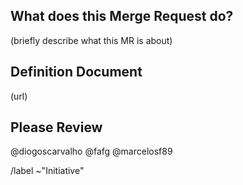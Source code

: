## What does this Merge Request do?

(briefly describe what this MR is about)

## Definition Document

(url)

## Please Review

@diogoscarvalho
@fafg
@marcelosf89


/label ~"Initiative"
